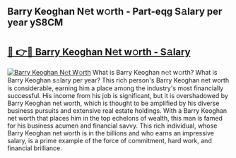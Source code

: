 ## Barry Keoghan N𝚎t w𝚘rth - Part-eqg S𝚊lary per year yS8CM

# <h2><a href="http://gc4ocp.nevu.top/?p=Barry+Keoghan">🔗 👉🔴 Barry Keoghan N𝚎t w𝚘rth - S𝚊lary</a></h2>

[![Barry Keoghan N𝚎t W𝚘rth](https://i.imgur.com/Oavwk0R.jpeg)](http://gc4ocp.nevu.top/?p=Barry+Keoghan)
What is Barry Keoghan n𝚎t w𝚘rth? What is Barry Keoghan s𝚊lary per year?
This rich person's Barry Keoghan net worth is considerable, earning him a place among the industry's most financially successful. His income from his job is significant, but it is overshadowed by Barry Keoghan net worth, which is thought to be amplified by his diverse business pursuits and extensive real estate holdings. With a Barry Keoghan net worth that places him in the top echelons of wealth, this man is famed for his business acumen and financial savvy. This rich individual, whose Barry Keoghan net worth is in the billions and who earns an impressive salary, is a prime example of the force of commitment, hard work, and financial brilliance.
